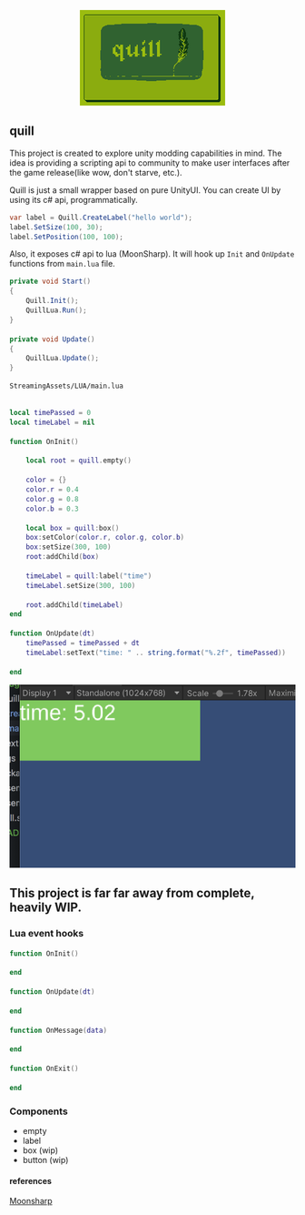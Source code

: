 <p align="center">
  <img width="256" height="168" src="./quill2.png">
</p>

## quill

This project is created to explore unity modding capabilities in mind. The idea is providing a scripting api to community to make user interfaces after the game release(like wow, don't starve, etc.).
 
Quill is just a small wrapper based on pure UnityUI. You can create UI by using its c# api, programmatically.


```csharp
var label = Quill.CreateLabel("hello world");
label.SetSize(100, 30);
label.SetPosition(100, 100);
```

Also, it exposes c# api to lua (MoonSharp). It will hook up `Init` and `OnUpdate` functions from `main.lua` file. 

```csharp
private void Start()
{
    Quill.Init();
    QuillLua.Run();
}

private void Update()
{
    QuillLua.Update();
}
```

`StreamingAssets/LUA/main.lua`

```lua

local timePassed = 0
local timeLabel = nil

function OnInit()

    local root = quill.empty()

    color = {}
    color.r = 0.4
    color.g = 0.8
    color.b = 0.3

    local box = quill:box()
    box:setColor(color.r, color.g, color.b)
    box:setSize(300, 100)
    root:addChild(box)

    timeLabel = quill:label("time")
    timeLabel.setSize(300, 100)
    
    root.addChild(timeLabel)
end

function OnUpdate(dt)
    timePassed = timePassed + dt
    timeLabel:setText("time: " .. string.format("%.2f", timePassed))

end
```

![sample](./sample.png)



## This project is far far away from complete, heavily WIP.

### Lua event hooks
```lua
function OnInit()

end

function OnUpdate(dt)

end

function OnMessage(data)

end

function OnExit()

end
```

### Components
- empty
- label
- box (wip)
- button (wip)

#### references
[Moonsharp](https://www.moonsharp.org)
